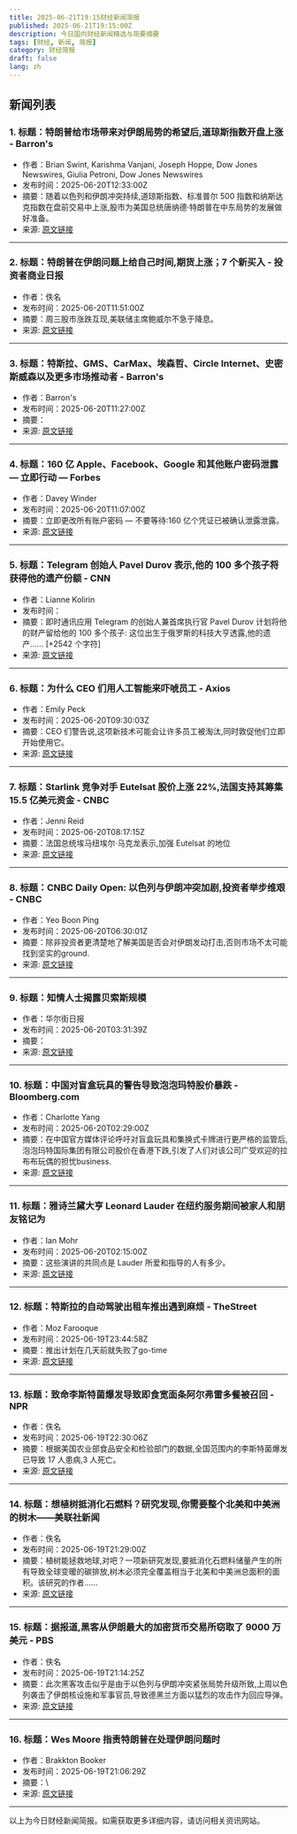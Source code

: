 ```yaml
---
title: 2025-06-21T19:15财经新闻简报
published: 2025-06-21T19:15:00Z
description: 今日国内财经新闻精选与简要摘要
tags: [财经, 新闻, 简报]
category: 财经简报
draft: false
lang: zh
---
```


## 新闻列表

### 1. 标题：特朗普给市场带来对伊朗局势的希望后,道琼斯指数开盘上涨 - Barron&#39;s
- 作者：Brian Swint, Karishma Vanjani, Joseph Hoppe, Dow Jones Newswires, Giulia Petroni, Dow Jones Newswires
- 发布时间：2025-06-20T12:33:00Z
- 摘要：随着以色列和伊朗冲突持续,道琼斯指数、标准普尔 500 指数和纳斯达克指数在盘前交易中上涨,股市为美国总统唐纳德·特朗普在中东局势的发展做好准备。
- 来源: [原文链接](https://www.barrons.com/livecoverage/stock-market-news-today-062025)

---

### 2. 标题：特朗普在伊朗问题上给自己时间,期货上涨；7 个新买入 - 投资者商业日报
- 作者：佚名
- 发布时间：2025-06-20T11:51:00Z
- 摘要：周三股市涨跌互现,美联储主席鲍威尔不急于降息。
- 来源: [原文链接](https://www.investors.com/market-trend/stock-market-today/dow-jones-futures-trump-time-israel-iran-decision/)

---

### 3. 标题：特斯拉、GMS、CarMax、埃森哲、Circle Internet、史密斯威森以及更多市场推动者 - Barron&#39;s
- 作者：Barron&#39;s
- 发布时间：2025-06-20T11:27:00Z
- 摘要：
- 来源: [原文链接](https://www.barrons.com/articles/stock-movers-efb5c45d)

---

### 4. 标题：160 亿 Apple、Facebook、Google 和其他账户密码泄露 — 立即行动 — Forbes
- 作者：Davey Winder
- 发布时间：2025-06-20T11:07:00Z
- 摘要：立即更改所有账户密码 — 不要等待:160 亿个凭证已被确认泄露泄露。
- 来源: [原文链接](https://www.forbes.com/sites/daveywinder/2025/06/20/16-billion-apple-facebook-google-passwords-leaked---change-yours-now/)

---

### 5. 标题：Telegram 创始人 Pavel Durov 表示,他的 100 多个孩子将获得他的遗产份额 - CNN
- 作者：Lianne Kolirin
- 发布时间：
- 摘要：即时通讯应用 Telegram 的创始人兼首席执行官 Pavel Durov 计划将他的财产留给他的 100 多个孩子: 这位出生于俄罗斯的科技大亨透露,他的遗产…… [+2542 个字符]
- 来源: [原文链接]()

---

### 6. 标题：为什么 CEO 们用人工智能来吓唬员工 - Axios
- 作者：Emily Peck
- 发布时间：2025-06-20T09:30:03Z
- 摘要：CEO 们警告说,这项新技术可能会让许多员工被淘汰,同时敦促他们立即开始使用它。
- 来源: [原文链接](https://www.axios.com/2025/06/20/ai-ceos-workers-jassy)

---

### 7. 标题：Starlink 竞争对手 Eutelsat 股价上涨 22%,法国支持其筹集 15.5 亿美元资金 - CNBC
- 作者：Jenni Reid
- 发布时间：2025-06-20T08:17:15Z
- 摘要：法国总统埃马纽埃尔·马克龙表示,加强 Eutelsat 的地位
- 来源: [原文链接](https://www.cnbc.com/2025/06/20/satellite-operator-eutelsat-pops-as-france-backs-capital-raise.html)

---

### 8. 标题：CNBC Daily Open: 以色列与伊朗冲突加剧,投资者举步维艰 - CNBC
- 作者：Yeo Boon Ping
- 发布时间：2025-06-20T06:30:01Z
- 摘要：除非投资者更清楚地了解美国是否会对伊朗发动打击,否则市场不太可能找到坚实的ground.
- 来源: [原文链接](https://www.cnbc.com/2025/06/20/cnbc-daily-open-israel-iran-conflict-puts-investors-on-shaky-ground.html)

---

### 9. 标题：知情人士揭露贝索斯规模
- 作者：华尔街日报
- 发布时间：2025-06-20T03:31:39Z
- 摘要：
- 来源: [原文链接](https://www.wsj.com/style/super-weddings-bezos-sanchez-venice-344a6335)

---

### 10. 标题：中国对盲盒玩具的警告导致泡泡玛特股价暴跌 - Bloomberg.com
- 作者：Charlotte Yang
- 发布时间：2025-06-20T02:29:00Z
- 摘要：在中国官方媒体评论呼吁对盲盒玩具和集换式卡牌进行更严格的监管后,泡泡玛特国际集团有限公司股价在香港下跌,引发了人们对该公司广受欢迎的拉布布玩偶的担忧business.
- 来源: [原文链接](https://www.bloomberg.com/news/articles/2025-06-20/china-warning-on-blind-box-toys-sends-pop-mart-shares-tumbling)

---

### 11. 标题：雅诗兰黛大亨 Leonard Lauder 在纽约服务期间被家人和朋友铭记为
- 作者：Ian Mohr
- 发布时间：2025-06-20T02:15:00Z
- 摘要：这些演讲的共同点是 Lauder 所爱和指导的人有多少。
- 来源: [原文链接](https://pagesix.com/2025/06/19/society/estee-lauder-mogul-leonard-lauder-remembered-by-family-in-nyc/)

---

### 12. 标题：特斯拉的自动驾驶出租车推出遇到麻烦 - TheStreet
- 作者：Moz Farooque
- 发布时间：2025-06-19T23:44:58Z
- 摘要：推出计划在几天前就失败了go-time
- 来源: [原文链接](https://www.thestreet.com/technology/teslas-robotaxi-rollout-runs-into-trouble-texas)

---

### 13. 标题：致命李斯特菌爆发导致即食宽面条阿尔弗雷多餐被召回 - NPR
- 作者：佚名
- 发布时间：2025-06-19T22:30:06Z
- 摘要：根据美国农业部食品安全和检验部门的数据,全国范围内的李斯特菌爆发已导致 17 人患病,3 人死亡。
- 来源: [原文链接](https://www.npr.org/2025/06/19/nx-s1-5439467/listeria-outbreak-recall-kroger-walmart-fresh-realm-usda)

---

### 14. 标题：想植树抵消化石燃料？研究发现,你需要整个北美和中美洲的树木——美联社新闻
- 作者：佚名
- 发布时间：2025-06-19T21:29:00Z
- 摘要：植树能拯救地球,对吧？一项新研究发现,要抵消化石燃料储量产生的所有导致全球变暖的碳排放,树木必须完全覆盖相当于北美和中美洲总面积的面积。该研究的作者……
- 来源: [原文链接](https://apnews.com/article/tree-planting-fossil-fuels-carbon-offsets-climate-a0969fbe98905391f53d34780b88256d)

---

### 15. 标题：据报道,黑客从伊朗最大的加密货币交易所窃取了 9000 万美元 - PBS
- 作者：佚名
- 发布时间：2025-06-19T21:14:25Z
- 摘要：此次黑客攻击似乎是由于以色列与伊朗冲突紧张局势升级所致,上周以色列袭击了伊朗核设施和军事官员,导致德黑兰方面以猛烈的攻击作为回应导弹。
- 来源: [原文链接](https://www.pbs.org/newshour/world/hackers-reportedly-wipe-out-90-million-from-largest-iranian-cryptocurrency-exchange)

---

### 16. 标题：Wes Moore 指责特朗普在处理伊朗问题时
- 作者：Brakkton Booker
- 发布时间：2025-06-19T21:06:29Z
- 摘要：\
- 来源: [原文链接](https://www.politico.com/news/2025/06/19/wes-moore-trump-iran-00414446)

---


以上为今日财经新闻简报。如需获取更多详细内容，请访问相关资讯网站。
